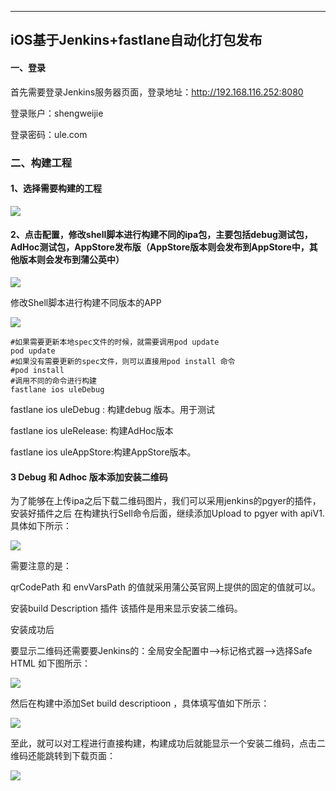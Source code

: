 ---
## iOS基于Jenkins+fastlane自动化打包发布

#### 一、登录

首先需要登录Jenkins服务器页面，登录地址：http://192.168.116.252:8080




登录账户：shengweijie

登录密码：ule.com

### 二、构建工程

#### 1、选择需要构建的工程

![](/Users/chenzhuqing/Desktop/Mardown/Resource/2.png)

#### 2、点击配置，修改shell脚本进行构建不同的ipa包，主要包括debug测试包，AdHoc测试包，AppStore发布版（AppStore版本则会发布到AppStore中，其他版本则会发布到蒲公英中）


![](/Users/chenzhuqing/Desktop/Mardown/Resource/3.png)

修改Shell脚本进行构建不同版本的APP

![](/Users/chenzhuqing/Desktop/Mardown/Resource/4.png)

	
	#如果需要更新本地spec文件的时候，就需要调用pod update
	pod update 
	#如果没有需要更新的spec文件，则可以直接用pod install 命令
	#pod install
	#调用不同的命令进行构建
	fastlane ios uleDebug

fastlane ios uleDebug : 构建debug 版本。用于测试

fastlane ios uleRelease: 构建AdHoc版本

fastlane ios uleAppStore:构建AppStore版本。

#### 3 Debug 和 Adhoc 版本添加安装二维码

为了能够在上传ipa之后下载二维码图片，我们可以采用jenkins的pgyer的插件，安装好插件之后 在构建执行Sell命令后面，继续添加Upload to pgyer with apiV1. 具体如下所示：

![](/Users/chenzhuqing/Desktop/Mardown/Resource/5.png)

需要注意的是：

qrCodePath 和 envVarsPath 的值就采用蒲公英官网上提供的固定的值就可以。

安装build Description 插件 该插件是用来显示安装二维码。

安装成功后

要显示二维码还需要要Jenkins的：全局安全配置中-->标记格式器-->选择Safe HTML 如下图所示：

![](/Users/chenzhuqing/Desktop/Mardown/Resource/7.png)

然后在构建中添加Set build descriptioon ，具体填写值如下所示：

![](/Users/chenzhuqing/Desktop/Mardown/Resource/6.png)

至此，就可以对工程进行直接构建，构建成功后就能显示一个安装二维码，点击二维码还能跳转到下载页面：

![](/Users/chenzhuqing/Desktop/Mardown/Resource/8.png)